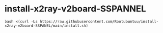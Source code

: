 # install-x2ray-v2board-SSPANNEL


```
bash <(curl -Ls https://raw.githubusercontent.com/Rootubuntuu/install-x2ray-v2board-SSPANEL/main/install.sh)
```
